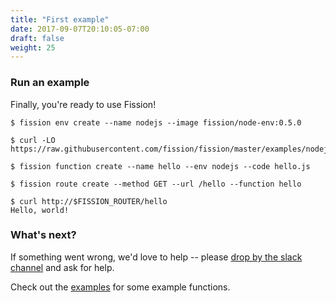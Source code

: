 ```yaml
---
title: "First example"
date: 2017-09-07T20:10:05-07:00
draft: false
weight: 25
---
```


### Run an example

Finally, you're ready to use Fission!

```
$ fission env create --name nodejs --image fission/node-env:0.5.0

$ curl -LO https://raw.githubusercontent.com/fission/fission/master/examples/nodejs/hello.js

$ fission function create --name hello --env nodejs --code hello.js

$ fission route create --method GET --url /hello --function hello

$ curl http://$FISSION_ROUTER/hello
Hello, world!
```

### What's next?

If something went wrong, we'd love to help -- please [drop by the
slack channel](http://slack.fission.io) and ask for help.

Check out the
[examples](https://github.com/fission/fission/tree/master/examples)
for some example functions.